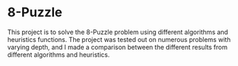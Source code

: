 # 8-Puzzle
This project is to solve the 8-Puzzle problem using different algorithms and heuristics functions. The project was tested out on numerous problems with varying depth, and I made a comparison between the different results from different algorithms and heuristics. 
